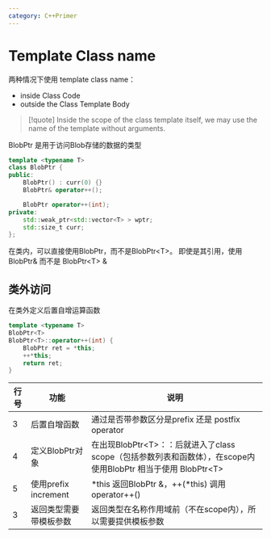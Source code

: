```yaml
---
category: C++Primer
---
```


# Template Class name
两种情况下使用 template class name：
- inside Class Code
- outside the Class Template Body
<!-- more -->

> [!quote]
> Inside the scope of the class template itself, we may use the name of the template without arguments.

BlobPtr 是用于访问Blob存储的数据的类型
``` cpp
template <typename T>
class BlobPtr {
public:
    BlobPtr() : curr(0) {}
    BlobPtr& operator++();

    BlobPtr operator++(int);
private:
    std::weak_ptr<std::vector<T> > wptr;
    std::size_t curr;
};
```
在类内，可以直接使用BlobPtr，而不是BlobPtr\<T>。
即使是其引用，使用BlobPtr& 而不是 BlobPtr\<T> &

## 类外访问
在类外定义后置自增运算函数
``` cpp
template <typename T>
BlobPtr<T>
BlobPtr<T>::operator++(int) {
    BlobPtr ret = *this;
    ++*this;
    return ret;
}
```

| 行号  | 功能                 | 说明                                                                              |
| --- | ------------------ | ------------------------------------------------------------------------------- |
| 3   | 后置自增函数             | 通过是否带参数区分是prefix 还是 postfix operator                                            |
| 4   | 定义BlobPtr对象        | 在出现BlobPtr\<T>：：后就进入了class scope（包括参数列表和函数体），在scope内使用BlobPtr 相当于使用 BlobPtr\<T> |
| 5   | 使用prefix increment | \*this 返回BlobPtr &，++(\*this) 调用operator++()                                    |
| 3   | 返回类型需要带模板参数        | 返回类型在名称作用域前（不在scope内），所以需要提供模板参数                                                |
